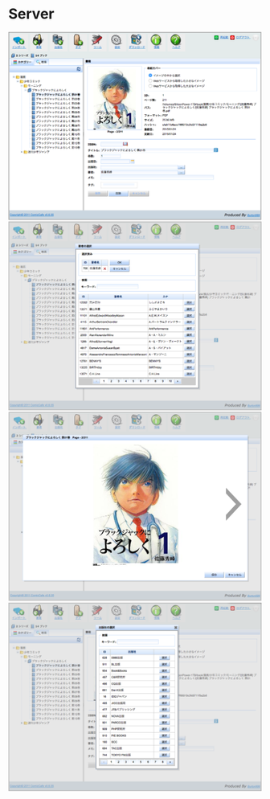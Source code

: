 Server
==============
![Permission](https://raw.githubusercontent.com/burton999dev/ComicCafeHelp/master/images/ja/server/Book.png)
![Permission](https://raw.githubusercontent.com/burton999dev/ComicCafeHelp/master/images/ja/server/BookSetAuthor.png)
![Permission](https://raw.githubusercontent.com/burton999dev/ComicCafeHelp/master/images/ja/server/BookSetCover.png)
![Permission](https://raw.githubusercontent.com/burton999dev/ComicCafeHelp/master/images/ja/server/BookSetPublisher.png)
